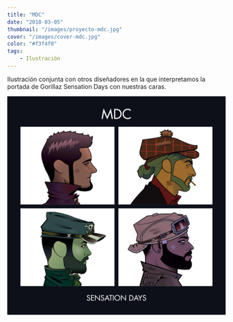 ```yaml
---
title: "MDC"
date: "2018-03-05"
thumbnail: "/images/proyecto-mdc.jpg"
cover: "/images/cover-mdc.jpg"
color: "#f3f4f0"
tags:
    - Ilustración
---
```


Ilustración conjunta con otros diseñadores en la que interpretamos la portada de Gorillaz Sensation Days con nuestras caras.

<hidden>
<img src="mdc.jpg">
</hidden>
<zoom-image src="mdc.jpg"></zoom-image>
